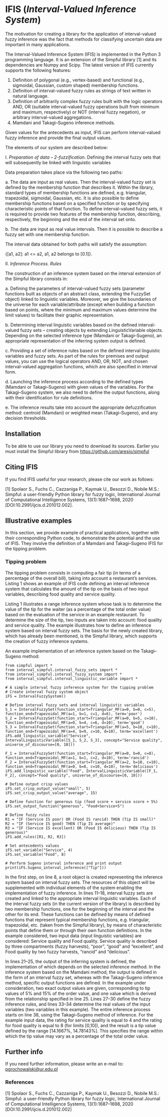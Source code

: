 # IFIS (*Interval-Valued Inference System*)
The motivation for creating a library for the application of interval-valued fuzzy inference was the fact that methods for classifying uncertain data are important in many applications.

The Interval-Valued Inference System (IFIS) is implemented in the Python 3 programming language. It is an extension of the Simpful library [1] and its dependencies are Numpy and Scipy. The latest version of IFIS currently supports the following features:
1. Definition of polygonal (e.g., vertex-based) and functional (e.g., sigmoidal, Gaussian, custom shaped) membership functions.
2. Definition of interval-valued fuzzy rules as strings of text written in natural language.
3. Definition of arbitrarily complex fuzzy rules built with the logic operators AND, OR (suitable interval-valued fuzzy operations built from minimum and maximum, respectively) or NOT (interval fuzzy negation), or arbitrary interval-valued aggregations.
4. Mamdani and Takagi–Sugeno inference methods.

Given values for the antecedents as input, IFIS can perform interval-valued fuzzy inference and provide the final output values.

The elements of our system are described below:

I. *Preparation of data – 2-fuzzification*. Defining the interval fuzzy sets that will subsequently be linked with linguistic variables

Data preparation takes place via the following two paths:

a. The data are input as real values. Then the interval-valued fuzzy set is defined by the membership function that describes it. Within the library, standard types of membership functions are defined, e.g. triangular, trapezoidal, sigmoidal, Gaussian, etc. It is also possible to define membership functions based on a specified function or by specifying characteristic points of that function. To define interval-valued fuzzy sets, it is required to provide two features of the membership function, describing, respectively, the beginning and the end of the interval set onto.

b. The data are input as real value intervals. Then it is possible to describe a fuzzy set with one membership function.

The interval data obtained for both paths will satisfy the assumption:

{[a1, a2]:  a1 <= a2,  a1, a2 belongs to [0.1]}.

II. *Inference Process. Rules*

The construction of an inference system based on the interval extension of the Simpful library consists in:

a. Defining the parameters of interval-valued fuzzy sets (parameter functions built as objects of an abstract class, extending the FuzzySet object) linked to linguistic variables. Moreover, we give the boundaries of the universe for each variable/attribute (except when building a function based on points, where the minimum and maximum values determine the limit values) to facilitate their graphic representation.

b. Determining interval linguistic variables based on the defined interval-valued fuzzy sets – creating objects by extending LinguisticVariable objects. Depending on the selected inference type (Mamdani or Takagi–Sugeno), an appropriate representation of the inferring system output is defined.

c. Providing a set of inference rules based on the defined interval linguistic variables and fuzzy sets. As part of the rules for premises and output values, you can use the logical operators AND, OR, NOT, and chosen interval-valued aggregation functions, which are also specified in interval form.

d. Launching the inference process according to the defined types (Mamdani or Takagi–Sugeno) with given values of the variables. For the Takagi–Sugeno system, we also need to define the output functions, along with their identification for rule definitions.

e. The inference results take into account the appropriate defuzzification method: centroid (Mamdani) or weighted mean (Takagi–Sugeno), and any decision thresholds.

## Installation
To be able to use our library you need to download its sources. Earlier you must install the Simpful library from https://github.com/aresio/simpful

## Citing IFIS
If you find IFIS useful for your research, please cite our work as follows:

[1] Spolaor S., Fuchs C., Cazzaniga P., Kaymak U., Besozzi D., Nobile M.S.: Simpful: a user-friendly Python library for 
fuzzy logic, International Journal of Computational Intelligence Systems, 13(1):1687–1698, 2020 [DOI:10.2991/ijcis.d.201012.002].

## Illustrative examples
In this section, we provide example of practical applications, together with their corresponding Python code, to demonstrate the potential and the use of IFIS. They involve the definition of a Mamdani and Takagi–Sugeno IFIS  for the tipping problem.

### Tipping problem
The tipping problem consists in computing a fair tip (in terms of a percentage of the overall bill), taking into account a restaurant’s services. Listing 1 shows an example of IFIS code defining an interval inference system that calculates the amount of the tip on the basis of two input variables, describing food quality and service quality.

Listing 1 illustrates a range inference system whose task is to determine the value of the tip for the waiter (as a percentage of the total order value) based on the evaluation of the service in an example restaurant. To determine the size of the tip, two inputs are taken into account: food quality and service quality. The example illustrates how to define an inference system based on interval fuzzy sets. The basis for the newly created library, which has already been mentioned, is the Simpful library, which supports the creation of fuzzy inference systems.

An example implementation of an inference system based on the Takagi–Sugeno method:

```
from simpful import *
from interval_simpful.interval_fuzzy_sets import *
from interval_simpful.interval_fuzzy_system import *
from interval_simpful.interval_linguistic_variable import *

# A simple interval fuzzy inference system for the tipping problem
# Create interval fuzzy system object
iFS = IntervalFuzzySystem()

# Define interval fuzzy sets and interval linguistic variables
S_1 = IntervalFuzzySet(function_start=Triangular_MF(a=0, b=0, c=5), function_end=Trapezoidal_MF(a=1, b=1, c=1, d=6), term='poor')
S_2 = IntervalFuzzySet(function_start=Triangular_MF(a=0, b=5, c=10), function_end=Trapezoidal_MF(a=0, b=4, c=6, d=10), term='good')
S_3 = IntervalFuzzySet(function_start=Triangular_MF(a=5, b=10, c=10), function_end=Trapezoidal_MF(a=4, b=9, c=10, d=10), term='excellent')
iFS.add_linguistic_variable("Service", IntervalLinguisticVariable([S_1, S_2, S_3], concept="Service quality", universe_of_discourse=[0, 10]))

F_1 = IntervalFuzzySet(function_start=Triangular_MF(a=0, b=0, c=8), function_end=Trapezoidal_MF(a=1, b=1, c=2, d=10), term='rancid')
F_2 = IntervalFuzzySet(function_start=Triangular_MF(a=2, b=10, c=10), function_end=Trapezoidal_MF(a=0, b=8, c=10, d=10), term='delicious')
iFS.add_linguistic_variable("Food", IntervalLinguisticVariable([F_1, F_2], concept="Food quality", universe_of_discourse=[0, 10]))

# Define output crisp values
iFS.set_crisp_output_value("small", 5)
iFS.set_crisp_output_value("average", 15)

# Define function for generous tip (food score + service score + 5%)
iFS.set_output_function("generous", "Food+Service+5")

# Define fuzzy rules
R1 = "IF (Service IS poor) OR (Food IS rancid) THEN (Tip IS small)"
R2 = "IF (Service IS good) THEN (Tip IS average)"
R3 = "IF (Service IS excellent) OR (Food IS delicious) THEN (Tip IS generous)"
iFS.add_rules([R1, R2, R3])

# Set antecedents values
iFS.set_variable("Service", 4)
iFS.set_variable("Food", 8)

# Perform Sugeno interval inference and print output
print(iFS.Sugeno_interval_inference(["Tip"]))
```

In the first step, on line 8, a root object is created representing the inference system based on interval fuzzy sets. The resources of this object will be supplemented with individual elements of the system enabling the implementation of fuzzy inference. In lines 11–18, interval fuzzy sets are created and linked to the appropriate interval linguistic variables. Each of the interval fuzzy sets (in the current version of the library) is described by two membership functions, one for the beginning of the interval and the other for its end. These functions can be defined by means of defined functions that represent typical membership functions, e.g. triangular, trapezoidal, etc. (taken from the Simpful library), by means of characteristic points that define them or through their own function definitions. In the example considered, two input data (input linguistic variables) are considered: Service quality and Food quality. Service quality is described by three compartments (fuzzy harvests), “poor”, “good” and “excellent”, and Food quality by two fuzzy harvests, “rancid” and “delicious”.

In lines 21–25, the output of the inferring system is defined, the implementation of which depends on the selected inference method. In the inference system based on the Mamdani method, the output is defined in the form of an interval fuzzy set, whereas with the Takagi–Sugeno inference method, specific output functions are defined. In the example under consideration, two exact output values are given, corresponding to tip values of 5% and 15% of the order value, and one value which is derived from the relationship specified in line 25. Lines 27–30 define the fuzzy inference rules, and lines 33–34 determine the real values of the input variables (two variables in this example). The entire inference process starts on line 38, using the Takagi–Sugeno method of inference. For the example input data, the rating for service quality is equal to 4 and the rating for food quality is equal to 8 (for limits [0,10]), and the result is a tip value defined by the range [14.1667%, 14.78143%]. This specifies the range within which the tip value may vary as a percentage of the total order value.

## Further info
If you need further information, please write an e-mail to: pgrochowalski@ur.edu.pl

### References
[1] Spolaor S., Fuchs C., Cazzaniga P., Kaymak U., Besozzi D., Nobile M.S.: Simpful: a user-friendly Python library 
for fuzzy logic, International Journal of Computational Intelligence Systems, 13(1):1687–1698, 2020 
[DOI:10.2991/ijcis.d.201012.002]



